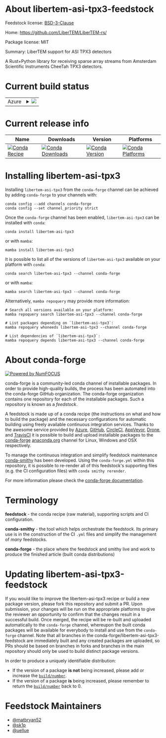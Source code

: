 About libertem-asi-tpx3-feedstock
=================================

Feedstock license: [BSD-3-Clause](https://github.com/conda-forge/libertem-asi-tpx3-feedstock/blob/main/LICENSE.txt)

Home: https://github.com/LiberTEM/LiberTEM-rs/

Package license: MIT

Summary: LiberTEM support for ASI TPX3 detectors

A Rust+Python library for receiving sparse array
streams from Amsterdam Scientific Instruments
CheeTah TPX3 detectors.


Current build status
====================


<table>
    
  <tr>
    <td>Azure</td>
    <td>
      <details>
        <summary>
          <a href="https://dev.azure.com/conda-forge/feedstock-builds/_build/latest?definitionId=19659&branchName=main">
            <img src="https://dev.azure.com/conda-forge/feedstock-builds/_apis/build/status/libertem-asi-tpx3-feedstock?branchName=main">
          </a>
        </summary>
        <table>
          <thead><tr><th>Variant</th><th>Status</th></tr></thead>
          <tbody><tr>
              <td>linux_64_python3.10.____cpython</td>
              <td>
                <a href="https://dev.azure.com/conda-forge/feedstock-builds/_build/latest?definitionId=19659&branchName=main">
                  <img src="https://dev.azure.com/conda-forge/feedstock-builds/_apis/build/status/libertem-asi-tpx3-feedstock?branchName=main&jobName=linux&configuration=linux%20linux_64_python3.10.____cpython" alt="variant">
                </a>
              </td>
            </tr><tr>
              <td>linux_64_python3.11.____cpython</td>
              <td>
                <a href="https://dev.azure.com/conda-forge/feedstock-builds/_build/latest?definitionId=19659&branchName=main">
                  <img src="https://dev.azure.com/conda-forge/feedstock-builds/_apis/build/status/libertem-asi-tpx3-feedstock?branchName=main&jobName=linux&configuration=linux%20linux_64_python3.11.____cpython" alt="variant">
                </a>
              </td>
            </tr><tr>
              <td>linux_64_python3.12.____cpython</td>
              <td>
                <a href="https://dev.azure.com/conda-forge/feedstock-builds/_build/latest?definitionId=19659&branchName=main">
                  <img src="https://dev.azure.com/conda-forge/feedstock-builds/_apis/build/status/libertem-asi-tpx3-feedstock?branchName=main&jobName=linux&configuration=linux%20linux_64_python3.12.____cpython" alt="variant">
                </a>
              </td>
            </tr><tr>
              <td>linux_64_python3.8.____cpython</td>
              <td>
                <a href="https://dev.azure.com/conda-forge/feedstock-builds/_build/latest?definitionId=19659&branchName=main">
                  <img src="https://dev.azure.com/conda-forge/feedstock-builds/_apis/build/status/libertem-asi-tpx3-feedstock?branchName=main&jobName=linux&configuration=linux%20linux_64_python3.8.____cpython" alt="variant">
                </a>
              </td>
            </tr><tr>
              <td>linux_64_python3.9.____cpython</td>
              <td>
                <a href="https://dev.azure.com/conda-forge/feedstock-builds/_build/latest?definitionId=19659&branchName=main">
                  <img src="https://dev.azure.com/conda-forge/feedstock-builds/_apis/build/status/libertem-asi-tpx3-feedstock?branchName=main&jobName=linux&configuration=linux%20linux_64_python3.9.____cpython" alt="variant">
                </a>
              </td>
            </tr><tr>
              <td>osx_64_python3.10.____cpython</td>
              <td>
                <a href="https://dev.azure.com/conda-forge/feedstock-builds/_build/latest?definitionId=19659&branchName=main">
                  <img src="https://dev.azure.com/conda-forge/feedstock-builds/_apis/build/status/libertem-asi-tpx3-feedstock?branchName=main&jobName=osx&configuration=osx%20osx_64_python3.10.____cpython" alt="variant">
                </a>
              </td>
            </tr><tr>
              <td>osx_64_python3.11.____cpython</td>
              <td>
                <a href="https://dev.azure.com/conda-forge/feedstock-builds/_build/latest?definitionId=19659&branchName=main">
                  <img src="https://dev.azure.com/conda-forge/feedstock-builds/_apis/build/status/libertem-asi-tpx3-feedstock?branchName=main&jobName=osx&configuration=osx%20osx_64_python3.11.____cpython" alt="variant">
                </a>
              </td>
            </tr><tr>
              <td>osx_64_python3.12.____cpython</td>
              <td>
                <a href="https://dev.azure.com/conda-forge/feedstock-builds/_build/latest?definitionId=19659&branchName=main">
                  <img src="https://dev.azure.com/conda-forge/feedstock-builds/_apis/build/status/libertem-asi-tpx3-feedstock?branchName=main&jobName=osx&configuration=osx%20osx_64_python3.12.____cpython" alt="variant">
                </a>
              </td>
            </tr><tr>
              <td>osx_64_python3.8.____cpython</td>
              <td>
                <a href="https://dev.azure.com/conda-forge/feedstock-builds/_build/latest?definitionId=19659&branchName=main">
                  <img src="https://dev.azure.com/conda-forge/feedstock-builds/_apis/build/status/libertem-asi-tpx3-feedstock?branchName=main&jobName=osx&configuration=osx%20osx_64_python3.8.____cpython" alt="variant">
                </a>
              </td>
            </tr><tr>
              <td>osx_64_python3.9.____cpython</td>
              <td>
                <a href="https://dev.azure.com/conda-forge/feedstock-builds/_build/latest?definitionId=19659&branchName=main">
                  <img src="https://dev.azure.com/conda-forge/feedstock-builds/_apis/build/status/libertem-asi-tpx3-feedstock?branchName=main&jobName=osx&configuration=osx%20osx_64_python3.9.____cpython" alt="variant">
                </a>
              </td>
            </tr><tr>
              <td>win_64_python3.10.____cpython</td>
              <td>
                <a href="https://dev.azure.com/conda-forge/feedstock-builds/_build/latest?definitionId=19659&branchName=main">
                  <img src="https://dev.azure.com/conda-forge/feedstock-builds/_apis/build/status/libertem-asi-tpx3-feedstock?branchName=main&jobName=win&configuration=win%20win_64_python3.10.____cpython" alt="variant">
                </a>
              </td>
            </tr><tr>
              <td>win_64_python3.11.____cpython</td>
              <td>
                <a href="https://dev.azure.com/conda-forge/feedstock-builds/_build/latest?definitionId=19659&branchName=main">
                  <img src="https://dev.azure.com/conda-forge/feedstock-builds/_apis/build/status/libertem-asi-tpx3-feedstock?branchName=main&jobName=win&configuration=win%20win_64_python3.11.____cpython" alt="variant">
                </a>
              </td>
            </tr><tr>
              <td>win_64_python3.12.____cpython</td>
              <td>
                <a href="https://dev.azure.com/conda-forge/feedstock-builds/_build/latest?definitionId=19659&branchName=main">
                  <img src="https://dev.azure.com/conda-forge/feedstock-builds/_apis/build/status/libertem-asi-tpx3-feedstock?branchName=main&jobName=win&configuration=win%20win_64_python3.12.____cpython" alt="variant">
                </a>
              </td>
            </tr><tr>
              <td>win_64_python3.8.____cpython</td>
              <td>
                <a href="https://dev.azure.com/conda-forge/feedstock-builds/_build/latest?definitionId=19659&branchName=main">
                  <img src="https://dev.azure.com/conda-forge/feedstock-builds/_apis/build/status/libertem-asi-tpx3-feedstock?branchName=main&jobName=win&configuration=win%20win_64_python3.8.____cpython" alt="variant">
                </a>
              </td>
            </tr><tr>
              <td>win_64_python3.9.____cpython</td>
              <td>
                <a href="https://dev.azure.com/conda-forge/feedstock-builds/_build/latest?definitionId=19659&branchName=main">
                  <img src="https://dev.azure.com/conda-forge/feedstock-builds/_apis/build/status/libertem-asi-tpx3-feedstock?branchName=main&jobName=win&configuration=win%20win_64_python3.9.____cpython" alt="variant">
                </a>
              </td>
            </tr>
          </tbody>
        </table>
      </details>
    </td>
  </tr>
</table>

Current release info
====================

| Name | Downloads | Version | Platforms |
| --- | --- | --- | --- |
| [![Conda Recipe](https://img.shields.io/badge/recipe-libertem--asi--tpx3-green.svg)](https://anaconda.org/conda-forge/libertem-asi-tpx3) | [![Conda Downloads](https://img.shields.io/conda/dn/conda-forge/libertem-asi-tpx3.svg)](https://anaconda.org/conda-forge/libertem-asi-tpx3) | [![Conda Version](https://img.shields.io/conda/vn/conda-forge/libertem-asi-tpx3.svg)](https://anaconda.org/conda-forge/libertem-asi-tpx3) | [![Conda Platforms](https://img.shields.io/conda/pn/conda-forge/libertem-asi-tpx3.svg)](https://anaconda.org/conda-forge/libertem-asi-tpx3) |

Installing libertem-asi-tpx3
============================

Installing `libertem-asi-tpx3` from the `conda-forge` channel can be achieved by adding `conda-forge` to your channels with:

```
conda config --add channels conda-forge
conda config --set channel_priority strict
```

Once the `conda-forge` channel has been enabled, `libertem-asi-tpx3` can be installed with `conda`:

```
conda install libertem-asi-tpx3
```

or with `mamba`:

```
mamba install libertem-asi-tpx3
```

It is possible to list all of the versions of `libertem-asi-tpx3` available on your platform with `conda`:

```
conda search libertem-asi-tpx3 --channel conda-forge
```

or with `mamba`:

```
mamba search libertem-asi-tpx3 --channel conda-forge
```

Alternatively, `mamba repoquery` may provide more information:

```
# Search all versions available on your platform:
mamba repoquery search libertem-asi-tpx3 --channel conda-forge

# List packages depending on `libertem-asi-tpx3`:
mamba repoquery whoneeds libertem-asi-tpx3 --channel conda-forge

# List dependencies of `libertem-asi-tpx3`:
mamba repoquery depends libertem-asi-tpx3 --channel conda-forge
```


About conda-forge
=================

[![Powered by
NumFOCUS](https://img.shields.io/badge/powered%20by-NumFOCUS-orange.svg?style=flat&colorA=E1523D&colorB=007D8A)](https://numfocus.org)

conda-forge is a community-led conda channel of installable packages.
In order to provide high-quality builds, the process has been automated into the
conda-forge GitHub organization. The conda-forge organization contains one repository
for each of the installable packages. Such a repository is known as a *feedstock*.

A feedstock is made up of a conda recipe (the instructions on what and how to build
the package) and the necessary configurations for automatic building using freely
available continuous integration services. Thanks to the awesome service provided by
[Azure](https://azure.microsoft.com/en-us/services/devops/), [GitHub](https://github.com/),
[CircleCI](https://circleci.com/), [AppVeyor](https://www.appveyor.com/),
[Drone](https://cloud.drone.io/welcome), and [TravisCI](https://travis-ci.com/)
it is possible to build and upload installable packages to the
[conda-forge](https://anaconda.org/conda-forge) [anaconda.org](https://anaconda.org/)
channel for Linux, Windows and OSX respectively.

To manage the continuous integration and simplify feedstock maintenance
[conda-smithy](https://github.com/conda-forge/conda-smithy) has been developed.
Using the ``conda-forge.yml`` within this repository, it is possible to re-render all of
this feedstock's supporting files (e.g. the CI configuration files) with ``conda smithy rerender``.

For more information please check the [conda-forge documentation](https://conda-forge.org/docs/).

Terminology
===========

**feedstock** - the conda recipe (raw material), supporting scripts and CI configuration.

**conda-smithy** - the tool which helps orchestrate the feedstock.
                   Its primary use is in the construction of the CI ``.yml`` files
                   and simplify the management of *many* feedstocks.

**conda-forge** - the place where the feedstock and smithy live and work to
                  produce the finished article (built conda distributions)


Updating libertem-asi-tpx3-feedstock
====================================

If you would like to improve the libertem-asi-tpx3 recipe or build a new
package version, please fork this repository and submit a PR. Upon submission,
your changes will be run on the appropriate platforms to give the reviewer an
opportunity to confirm that the changes result in a successful build. Once
merged, the recipe will be re-built and uploaded automatically to the
`conda-forge` channel, whereupon the built conda packages will be available for
everybody to install and use from the `conda-forge` channel.
Note that all branches in the conda-forge/libertem-asi-tpx3-feedstock are
immediately built and any created packages are uploaded, so PRs should be based
on branches in forks and branches in the main repository should only be used to
build distinct package versions.

In order to produce a uniquely identifiable distribution:
 * If the version of a package **is not** being increased, please add or increase
   the [``build/number``](https://docs.conda.io/projects/conda-build/en/latest/resources/define-metadata.html#build-number-and-string).
 * If the version of a package **is** being increased, please remember to return
   the [``build/number``](https://docs.conda.io/projects/conda-build/en/latest/resources/define-metadata.html#build-number-and-string)
   back to 0.

Feedstock Maintainers
=====================

* [@matbryan52](https://github.com/matbryan52/)
* [@sk1p](https://github.com/sk1p/)
* [@uellue](https://github.com/uellue/)

